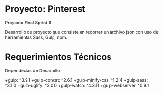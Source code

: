# Proyecto: Pinterest
Proyecto Final Sprint 6

Desarrollo de proyecto que consiste en recorrer un archivo json con uso de herramientas Sass, Gulp, npm.

# Requerimientos Técnicos
Dependecias de Desarrollo

+gulp: ^3.9.1
+gulp-concat: ^2.6.1
+gulp-minify-css: ^1.2.4
+gulp-sass: ^3.1.0
+gulp-uglify: ^3.0.0
+gulp-watch: ^4.3.11
+gulp-webserver: ^0.9.1




